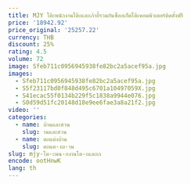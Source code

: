 ```yaml
---
title: MJY โต๊ะพนักงานโต๊ะและเก้าอี้รวมกันซ็อกเก็ตโต๊ะคอมพิวเตอร์ติดตั้งฟรี
price: '18942.92'
price_original: '25257.22'
currency: THB
discount: 25%
rating: 4.5
volume: 72
image: Sfeb711c0956945938fe82bc2a5acef95a.jpg
images:
  - Sfeb711c0956945938fe82bc2a5acef95a.jpg
  - S5f23117bd0f848d495c6701a10497059X.jpg
  - S41ecac55f0134b229f5c1838a9944e076.jpg
  - S0d59d51fc20148d18e9ee6fae3a8a21f2.jpg
video: ''
categories:
  - name: บ้านและสวน
    slug: านและสวน
  - name: ตกแต่งบ้าน
    slug: ตกแต-งบ-าน
slug: mjy-โต-ะพน-กงานโต-ะและเก
encode: ootHnwK
lang: th
---
```

  